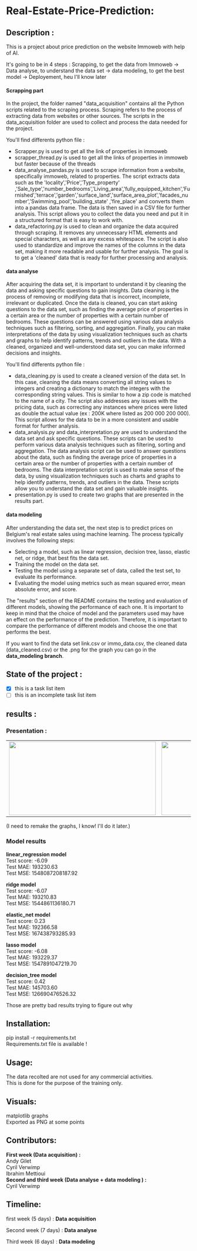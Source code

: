 # Real-Estate-Price-Prediction:

## Description : 

This is a project about price prediction on the website Immoweb with help of AI.<br>

It's going to be in 4 steps : Scrapping, to get the data from Immoweb -> Data analyse, to understand the data set -> data modeling, to get the best model -> Deployement, heu I'll know later

#### Scrapping part<br>

In the project, the folder named "data_acquisition" contains all the Python scripts related to the scraping process. Scraping refers to the process of extracting data from websites or other sources. The scripts in the data_acquisition folder are used to collect and process the data needed for the project.<br>

You'll find differents python file : <br>
- Scrapper.py is used to get all the link of properties in immoweb
- scrapper_thread.py is used to get all the links of properties in immoweb but faster because of the threads
- data_analyse_pandas.py is used to scrape information from a website, specifically immoweb, related to properties. The script extracts data such as the 'locality','Price','Type_property' ,'Sale_type','number_bedrooms','Living_area','fully_equipped_kitchen','Furnished','terrace','garden','surface_land','surface_area_plot','facades_number','Swimming_pool','building_state' ,'fire_place' and converts them into a pandas data frame. The data is then saved in a CSV file for further analysis. This script allows you to collect the data you need and put it in a structured format that is easy to work with.
 - data_refactoring.py is used to clean and organize the data acquired through scraping. It removes any unnecessary HTML elements and special characters, as well as any excess whitespace. The script is also used to standardize and improve the names of the columns in the data set, making it more readable and usable for further analysis. The goal is to get a 'cleaned' data that is ready for further processing and analysis.

#### data analyse<br>

After acquiring the data set, it is important to understand it by cleaning the data and asking specific questions to gain insights. Data cleaning is the process of removing or modifying data that is incorrect, incomplete, irrelevant or duplicated. Once the data is cleaned, you can start asking questions to the data set, such as finding the average price of properties in a certain area or the number of properties with a certain number of bedrooms. These questions can be answered using various data analysis techniques such as filtering, sorting, and aggregation. Finally, you can make interpretations of the data by using visualization techniques such as charts and graphs to help identify patterns, trends and outliers in the data. With a cleaned, organized and well-understood data set, you can make informed decisions and insights.<br>

You'll find differents python file : <br>
- data_cleaning.py is used to create a cleaned version of the data set. In this case, cleaning the data means converting all string values to integers and creating a dictionary to match the integers with the corresponding string values. This is similar to how a zip code is matched to the name of a city. The script also addresses any issues with the pricing data, such as correcting any instances where prices were listed as double the actual value (ex : 200K where listed as 200 000 200 000). This script allows for the data to be in a more consistent and usable format for further analysis.
- data_analysis.py and data_interpretation.py are used to understand the data set and ask specific questions. These scripts can be used to perform various data analysis techniques such as filtering, sorting and aggregation. The data analysis script can be used to answer questions about the data, such as finding the average price of properties in a certain area or the number of properties with a certain number of bedrooms. The data interpretation script is used to make sense of the data, by using visualization techniques such as charts and graphs to help identify patterns, trends, and outliers in the data. These scripts allow you to understand the data set and gain valuable insights.
- presentation.py is used to create two graphs that are presented in the results part. 

#### data modeling<br>

After understanding the data set, the next step is to predict prices on Belgium's real estate sales using machine learning. The process typically involves the following steps:

- Selecting a model, such as linear regression, decision tree, lasso, elastic net, or ridge, that best fits the data set.
- Training the model on the data set.
- Testing the model using a separate set of data, called the test set, to evaluate its performance.
- Evaluating the model using metrics such as mean squared error, mean absolute error, and score. <br>

The "results" section of the README contains the testing and evaluation of different models, showing the performance of each one. It is important to keep in mind that the choice of model and the parameters used may have an effect on the performance of the prediction. Therefore, it is important to compare the performance of different models and choose the one that performs the best.

If you want to find the data set link.csv or immo_data.csv, the cleaned data (data_cleaned.csv) or the .png for the graph you can go in the **data_modeling branch**.
## State of the project : 
- [x] this is a task list item
- [ ] this is an incomplete task list item
## results : 
### Presentation : 
<table>
  <tr>
    <td>
        <img src="https://github.com/chipsi44/real-estate-price-prediction-cyril/blob/data_modeling/Figure_1.png" width="400" height="200">
    </td>
    <td>
        <img src="https://github.com/chipsi44/real-estate-price-prediction-cyril/blob/data_modeling/Figure_2.png" width="400" height="200">
    </td>
  </tr>
</table>
(I need to remake the graphs, I know! I'll do it later.)

### Model results
**linear_regression model** <br>
Test score: -6.09 <br>
Test MAE: 193230.63 <br>
Test MSE: 1548087208187.92 <br>

**ridge model**<br>
Test score: -6.07 <br>
Test MAE: 193210.83 <br>
Test MSE: 1544861136180.71 <br>

**elastic_net model**<br>
Test score: 0.23   <br>
Test MAE: 192366.58 <br>
Test MSE: 167438793285.93 <br>

**lasso model**<br>
Test score: -6.08 <br>
Test MAE: 193229.37 <br>
Test MSE: 1547891047219.70 <br>

**decision_tree model**<br>
Test score: 0.42 <br>
Test MAE: 145703.60 <br>
Test MSE: 126690476526.32 <br>

Those are pretty bad results trying to figure out why
## Installation:

pip install -r requirements.txt <br>
Requirements.txt file is available !
## Usage:

The data recolted are not used for any commercial activities. <br>
This is done for the purpose of the training only.

## Visuals:

matplotlib graphs <br>
Exported as PNG at some points

## Contributors:
**First week (Data acquisition) :** <br>
Andy Gilet <br>
Cyril Verwimp <br>
Ibrahim Mettioui <br>
**Second and third week (Data analyse + data modeling ) :** <br>
Cyril Verwimp
## Timeline:
first week (5 days) : **Data acquisition** <br>

Second week (7 days) : **Data analyse** <br>

Third week (6 days) : **Data modeling** <br>
